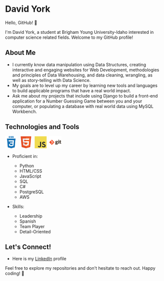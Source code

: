 
# David York

Hello, GitHub! 👋

I'm David York, a student at Brigham Young University-Idaho interested in computer science related fields. Welcome to my GitHub profile!

## About Me

- I currently know data manipulation using Data Structures, creating interactive and engaging websites for Web Development, methodologies and principles of Data Warehousing, and data cleaning, wrangling, as well as story-telling with Data Science.
- My goals are to level up my career by learning new tools and languages to build applicable programs that have a real world impact.
- Ask me about my projects that include using Django to build a front-end application for a Number Guessing Game between you and your computer, or populating a database with real world data using MySQL Workbench.

## Technologies and Tools

<div>
    <img src="https://github.com/devicons/devicon/blob/master/icons/css3/css3-plain-wordmark.svg"  title="CSS3" alt="CSS" width="40" height="40"/>&nbsp;
    <img src="https://github.com/devicons/devicon/blob/master/icons/html5/html5-original.svg" title="HTML5" alt="HTML" width="40" height="40"/>&nbsp;
    <img src="https://github.com/devicons/devicon/blob/master/icons/javascript/javascript-original.svg" title="JavaScript" alt="JavaScript" width="40" height="40"/>&nbsp;
    <img src="https://github.com/devicons/devicon/blob/master/icons/git/git-original-wordmark.svg" title="Git" **alt="Git" width="40" height="40"/>
</div>

- Proficient in:
  - Python
  - HTML/CSS
  - JavaScript
  - SQL
  - C#
  - PostgreSQL
  - AWS
  
- Skills: 
  - Leadership
  - Spanish
  - Team Player
  - Detail-Oriented

## Let's Connect!

- Here is my [LinkedIn](https://www.linkedin.com/in/david-york-3ab04b120/) profile


Feel free to explore my repositories and don't hesitate to reach out. Happy coding! 🚀
